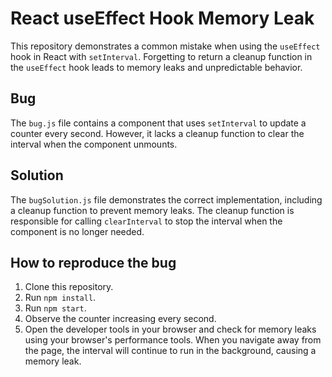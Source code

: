 # React useEffect Hook Memory Leak

This repository demonstrates a common mistake when using the `useEffect` hook in React with `setInterval`.  Forgetting to return a cleanup function in the `useEffect` hook leads to memory leaks and unpredictable behavior.

## Bug

The `bug.js` file contains a component that uses `setInterval` to update a counter every second. However, it lacks a cleanup function to clear the interval when the component unmounts.

## Solution

The `bugSolution.js` file demonstrates the correct implementation, including a cleanup function to prevent memory leaks.  The cleanup function is responsible for calling `clearInterval` to stop the interval when the component is no longer needed.

## How to reproduce the bug

1. Clone this repository.
2. Run `npm install`.
3. Run `npm start`.
4. Observe the counter increasing every second.
5. Open the developer tools in your browser and check for memory leaks using your browser's performance tools. When you navigate away from the page, the interval will continue to run in the background, causing a memory leak.